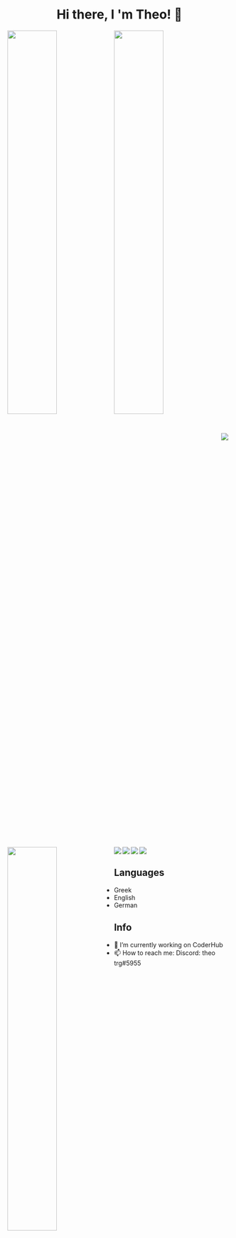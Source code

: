  <h1 align="center"> Hi there, I 'm Theo! 👋</h1> 


  <img align="center" width="47%" src="https://img.shields.io/badge/<handle>-%231DA1F2.svg?style=for-the-badge&logo=Twitter&logoColor=white" />



<img align="left" width="47%" src="https://github-readme-stats.vercel.app/api?username=Theotrg07&show_icons=true&theme=radical" />
<img align="left" width="47%" src="https://github-readme-stats.vercel.app/api/top-langs/?username=Theotrg07&layout=compact" />

<img align='left' src="https://img.shields.io/badge/html5-%23E34F26.svg?style=for-the-badge&logo=html5&logoColor=white" />
<img  src="https://img.shields.io/badge/css3-%231572B6.svg?style=for-the-badge&logo=css3&logoColor=white" />

<img align='left' src='https://img.shields.io/badge/javascript-%23323330.svg?style=for-the-badge&logo=javascript&logoColor=%23F7DF1E'/>
<img src='https://img.shields.io/badge/react-%2320232a.svg?style=for-the-badge&logo=react&logoColor=%2361DAFB'/>


<img align='left' src='https://img.shields.io/badge/python-3670A0?style=for-the-badge&logo=python&logoColor=ffdd54'/>


## Languages
- Greek
- English
- German

## Info
- 🔭 I’m currently working on CoderHub
- 📫 How to reach me: Discord: theo trg#5955






